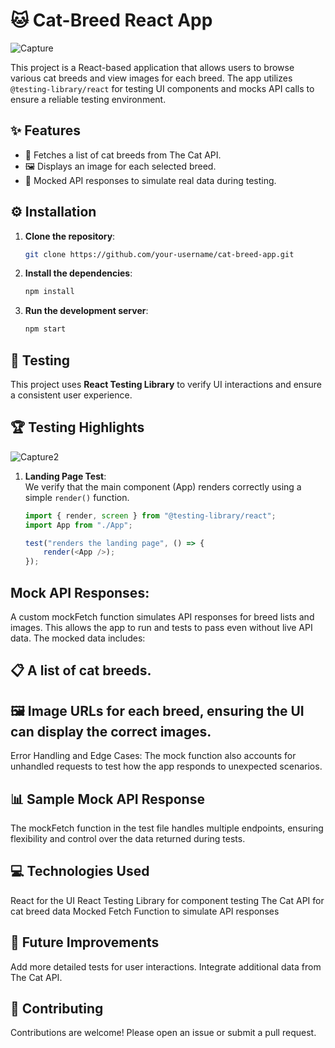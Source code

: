 # 🐱 Cat-Breed React App
![Capture](https://github.com/user-attachments/assets/9626f7a8-e256-466d-a82c-34fd192b3c64)

This project is a React-based application that allows users to browse various cat breeds and view images for each breed. The app utilizes `@testing-library/react` for testing UI components and mocks API calls to ensure a reliable testing environment.

## ✨ Features

- 📜 Fetches a list of cat breeds from The Cat API.
- 🖼️ Displays an image for each selected breed.
- 🧪 Mocked API responses to simulate real data during testing.

## ⚙️ Installation

1. **Clone the repository**:
    ```bash
    git clone https://github.com/your-username/cat-breed-app.git
    ```
2. **Install the dependencies**:
    ```bash
    npm install
    ```

3. **Run the development server**:
    ```bash
    npm start
    ```

## 🧪 Testing

This project uses **React Testing Library** to verify UI interactions and ensure a consistent user experience.


## 🏆 Testing Highlights

![Capture2](https://github.com/user-attachments/assets/da2c141a-7a1f-4522-9837-8b5752546c6d)
1. **Landing Page Test**:  
   We verify that the main component (App) renders correctly using a simple `render()` function.

   ```javascript
   import { render, screen } from "@testing-library/react";
   import App from "./App";

   test("renders the landing page", () => {
       render(<App />);
   });
## Mock API Responses:
A custom mockFetch function simulates API responses for breed lists and images. This allows the app to run and tests to pass even without live API data. The mocked data includes:

## 📋 A list of cat breeds.
## 🖼️ Image URLs for each breed, ensuring the UI can display the correct images.
Error Handling and Edge Cases:
The mock function also accounts for unhandled requests to test how the app responds to unexpected scenarios.

## 📊 Sample Mock API Response
The mockFetch function in the test file handles multiple endpoints, ensuring flexibility and control over the data returned during tests. 

## 💻 Technologies Used
React for the UI
React Testing Library for component testing
The Cat API for cat breed data
Mocked Fetch Function to simulate API responses
## 🚀 Future Improvements
Add more detailed tests for user interactions.
Integrate additional data from The Cat API.
## 🤝 Contributing
Contributions are welcome! Please open an issue or submit a pull request.
